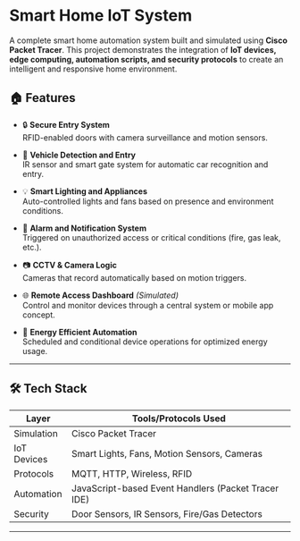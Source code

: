# Smart Home IoT System

A complete smart home automation system built and simulated using **Cisco Packet Tracer**. This project demonstrates the integration of **IoT devices, edge computing, automation scripts, and security protocols** to create an intelligent and responsive home environment. 

## 🏠 Features

- 🔒 **Secure Entry System**   
  RFID-enabled doors with camera surveillance and motion sensors.
  
- 🚗 **Vehicle Detection and Entry**  
  IR sensor and smart gate system for automatic car recognition and entry.

- 💡 **Smart Lighting and Appliances**  
  Auto-controlled lights and fans based on presence and environment conditions.

- 🔔 **Alarm and Notification System**  
  Triggered on unauthorized access or critical conditions (fire, gas leak, etc.).

- 📷 **CCTV & Camera Logic**  
  Cameras that record automatically based on motion triggers.

- 🌐 **Remote Access Dashboard** *(Simulated)*  
  Control and monitor devices through a central system or mobile app concept.

- 🔌 **Energy Efficient Automation**  
  Scheduled and conditional device operations for optimized energy usage.

---

## 🛠️ Tech Stack

| Layer               | Tools/Protocols Used                          |
|--------------------|-----------------------------------------------|
| Simulation         | Cisco Packet Tracer                           |
| IoT Devices        | Smart Lights, Fans, Motion Sensors, Cameras   |
| Protocols          | MQTT, HTTP, Wireless, RFID                    |
| Automation         | JavaScript-based Event Handlers (Packet Tracer IDE) |
| Security           | Door Sensors, IR Sensors, Fire/Gas Detectors |

---
